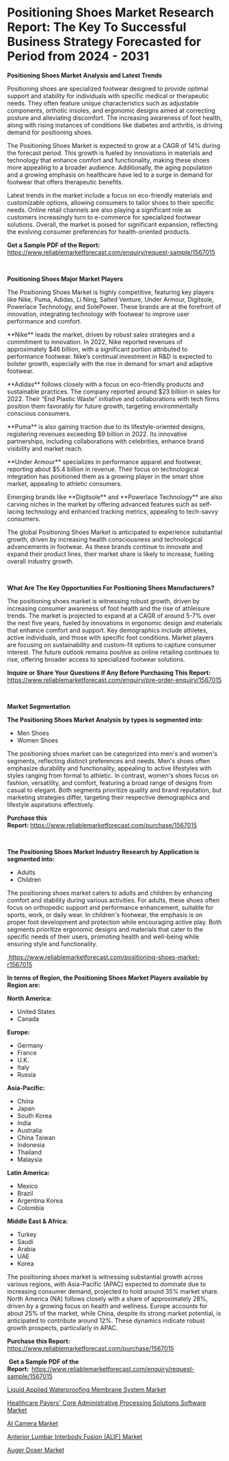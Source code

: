 <p><h1>Positioning Shoes Market Research Report: The Key To Successful Business Strategy Forecasted for Period from 2024 - 2031</h1></p><p><strong>Positioning Shoes Market Analysis and Latest Trends</strong></p>
<p><p>Positioning shoes are specialized footwear designed to provide optimal support and stability for individuals with specific medical or therapeutic needs. They often feature unique characteristics such as adjustable components, orthotic insoles, and ergonomic designs aimed at correcting posture and alleviating discomfort. The increasing awareness of foot health, along with rising instances of conditions like diabetes and arthritis, is driving demand for positioning shoes.</p><p>The Positioning Shoes Market is expected to grow at a CAGR of 14% during the forecast period. This growth is fueled by innovations in materials and technology that enhance comfort and functionality, making these shoes more appealing to a broader audience. Additionally, the aging population and a growing emphasis on healthcare have led to a surge in demand for footwear that offers therapeutic benefits.</p><p>Latest trends in the market include a focus on eco-friendly materials and customizable options, allowing consumers to tailor shoes to their specific needs. Online retail channels are also playing a significant role as customers increasingly turn to e-commerce for specialized footwear solutions. Overall, the market is poised for significant expansion, reflecting the evolving consumer preferences for health-oriented products.</p></p>
<p><strong>Get a Sample PDF of the Report:&nbsp;</strong> <a href="https://www.reliablemarketforecast.com/enquiry/request-sample/1567015">https://www.reliablemarketforecast.com/enquiry/request-sample/1567015</a></p>
<p>&nbsp;</p>
<p><strong>Positioning Shoes Major Market Players</strong></p>
<p><p>The Positioning Shoes Market is highly competitive, featuring key players like Nike, Puma, Adidas, Li Ning, Salted Venture, Under Armour, Digitsole, Powerlace Technology, and SolePower. These brands are at the forefront of innovation, integrating technology with footwear to improve user performance and comfort.</p><p>**Nike** leads the market, driven by robust sales strategies and a commitment to innovation. In 2022, Nike reported revenues of approximately $46 billion, with a significant portion attributed to performance footwear. Nike’s continual investment in R&D is expected to bolster growth, especially with the rise in demand for smart and adaptive footwear.</p><p>**Adidas** follows closely with a focus on eco-friendly products and sustainable practices. The company reported around $23 billion in sales for 2022. Their “End Plastic Waste” initiative and collaborations with tech firms position them favorably for future growth, targeting environmentally conscious consumers.</p><p>**Puma** is also gaining traction due to its lifestyle-oriented designs, registering revenues exceeding $9 billion in 2022. Its innovative partnerships, including collaborations with celebrities, enhance brand visibility and market reach.</p><p>**Under Armour** specializes in performance apparel and footwear, reporting about $5.4 billion in revenue. Their focus on technological integration has positioned them as a growing player in the smart shoe market, appealing to athletic consumers.</p><p>Emerging brands like **Digitsole** and **Powerlace Technology** are also carving niches in the market by offering advanced features such as self-lacing technology and enhanced tracking metrics, appealing to tech-savvy consumers.</p><p>The global Positioning Shoes Market is anticipated to experience substantial growth, driven by increasing health consciousness and technological advancements in footwear. As these brands continue to innovate and expand their product lines, their market share is likely to increase, fueling overall industry growth.</p></p>
<p>&nbsp;</p>
<p><strong>What Are The Key Opportunities For Positioning Shoes Manufacturers?</strong></p>
<p><p>The positioning shoes market is witnessing robust growth, driven by increasing consumer awareness of foot health and the rise of athleisure trends. The market is projected to expand at a CAGR of around 5-7% over the next five years, fueled by innovations in ergonomic design and materials that enhance comfort and support. Key demographics include athletes, active individuals, and those with specific foot conditions. Market players are focusing on sustainability and custom-fit options to capture consumer interest. The future outlook remains positive as online retailing continues to rise, offering broader access to specialized footwear solutions.</p></p>
<p><strong>Inquire or Share Your Questions If Any Before Purchasing This Report:</strong> <a href="https://www.reliablemarketforecast.com/enquiry/pre-order-enquiry/1567015">https://www.reliablemarketforecast.com/enquiry/pre-order-enquiry/1567015</a></p>
<p>&nbsp;</p>
<p><strong>Market Segmentation</strong></p>
<p><strong>The Positioning Shoes Market Analysis by types is segmented into:</strong></p>
<p><ul><li>Men Shoes</li><li>Women Shoes</li></ul></p>
<p><p>The positioning shoes market can be categorized into men's and women's segments, reflecting distinct preferences and needs. Men's shoes often emphasize durability and functionality, appealing to active lifestyles with styles ranging from formal to athletic. In contrast, women's shoes focus on fashion, versatility, and comfort, featuring a broad range of designs from casual to elegant. Both segments prioritize quality and brand reputation, but marketing strategies differ, targeting their respective demographics and lifestyle aspirations effectively.</p></p>
<p><strong>Purchase this Report:&nbsp;</strong><a href="https://www.reliablemarketforecast.com/purchase/1567015">https://www.reliablemarketforecast.com/purchase/1567015</a></p>
<p>&nbsp;</p>
<p><strong>The Positioning Shoes Market Industry Research by Application is segmented into:</strong></p>
<p><ul><li>Adults</li><li>Children</li></ul></p>
<p><p>The positioning shoes market caters to adults and children by enhancing comfort and stability during various activities. For adults, these shoes often focus on orthopedic support and performance enhancement, suitable for sports, work, or daily wear. In children's footwear, the emphasis is on proper foot development and protection while encouraging active play. Both segments prioritize ergonomic designs and materials that cater to the specific needs of their users, promoting health and well-being while ensuring style and functionality.</p></p>
<p><a href="https://www.reliablemarketforecast.com/positioning-shoes-market-r1567015">&nbsp;https://www.reliablemarketforecast.com/positioning-shoes-market-r1567015</a></p>
<p><strong>In terms of Region, the Positioning Shoes Market Players available by Region are:</strong></p>
<p>
    <p> <strong> North America: </strong>
        <ul>
            <li>United States</li>
            <li>Canada</li>
        </ul>
        </p> 
    <p> <strong> Europe: </strong>
        <ul>
            <li>Germany</li>
            <li>France</li>
            <li>U.K.</li>
            <li>Italy</li>
            <li>Russia</li>
        </ul>
        </p> 
    <p> <strong> Asia-Pacific: </strong>
        <ul>
            <li>China</li>
            <li>Japan</li>
            <li>South Korea</li>
            <li>India</li>
            <li>Australia</li>
            <li>China Taiwan</li>
            <li>Indonesia</li>
            <li>Thailand</li>
            <li>Malaysia</li>
        </ul>
        </p> 
    <p> <strong> Latin America: </strong>
        <ul>
            <li>Mexico</li>
            <li>Brazil</li>
            <li>Argentina Korea</li>
            <li>Colombia</li>
        </ul>
        </p> 
    <p> <strong> Middle East & Africa: </strong>
        <ul>
            <li>Turkey</li>
            <li>Saudi</li>
            <li>Arabia</li>
            <li>UAE</li>
            <li>Korea</li>
        </ul>
    </p>
    </p>
<p><p>The positioning shoes market is witnessing substantial growth across various regions, with Asia-Pacific (APAC) expected to dominate due to increasing consumer demand, projected to hold around 35% market share. North America (NA) follows closely with a share of approximately 28%, driven by a growing focus on health and wellness. Europe accounts for about 25% of the market, while China, despite its strong market potential, is anticipated to contribute around 12%. These dynamics indicate robust growth prospects, particularly in APAC.</p></p>
<p><strong>Purchase this Report: </strong><a href="https://www.reliablemarketforecast.com/purchase/1567015">https://www.reliablemarketforecast.com/purchase/1567015</a></p>
<p>&nbsp;<strong>Get a Sample PDF of the Report:&nbsp;&nbsp;</strong><a href="https://www.reliablemarketforecast.com/enquiry/request-sample/1567015">https://www.reliablemarketforecast.com/enquiry/request-sample/1567015</a></p>
<p><strong></strong></p>
<p><p><a href="https://medium.com/@barbakew555/strategic-roadmap-global-liquid-applied-waterproofing-membrane-system-market-insights-and-0051689d08b3">Liquid Applied Waterproofing Membrane System Market</a></p><p><a href="https://issuu.com/reportprime-2/docs/healthcare-payers-core-administrati_e2b00a250b4332">Healthcare Payers' Core Administrative Processing Solutions Software Market</a></p><p><a href="https://www.linkedin.com/pulse/ai-camera-market-forecasts-trends-impact-analysis-2024-h0d2e?trackingId=CKa2J%2FHFSP6xHkFvj5dawA%3D%3D">AI Camera Market</a></p><p><a href="https://github.com/pizolina/Market-Research-Report-List-6/blob/main/anterior-lumbar-interbody-fusion-alif-market.md">Anterior Lumbar Interbody Fusion (ALIF) Market</a></p><p><a href="https://www.linkedin.com/pulse/unlocking-growth-potential-market-strategic-analysis-auger-doser-wm5we?trackingId=AXNgKdYQTkul7RjYwqc%2Fow%3D%3D">Auger Doser Market</a></p></p>